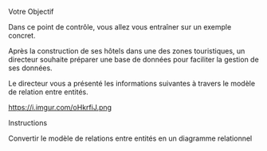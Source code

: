 Votre Objectif

 

Dans ce point de contrôle, vous allez vous entraîner sur un exemple concret.

Après la construction de ses hôtels dans une des zones touristiques, un directeur souhaite préparer une base de données pour faciliter la gestion de ses données.

Le directeur vous a présenté les informations suivantes à travers le modèle de relation entre entités.

https://i.imgur.com/oHkrfiJ.png


Instructions

 

Convertir le modèle de relations entre entités en un diagramme relationnel
